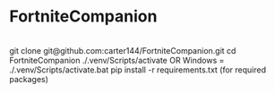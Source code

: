 # FortniteCompanion
<br>
git clone git@github.com:carter144/FortniteCompanion.git
cd FortniteCompanion
./.venv/Scripts/activate OR Windows = ./.venv/Scripts/activate.bat
pip install -r requirements.txt (for required packages)

